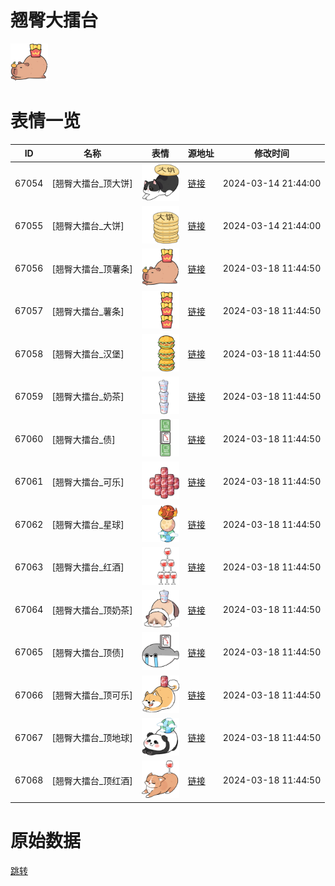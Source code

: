 # 翘臀大擂台

<img src="./cover.png" height="60" alt="cover" />

# 表情一览

|ID|名称|表情|源地址|修改时间|
|----|----|----|----|----|
|67054|[翘臀大擂台_顶大饼]|<img src="./pic/067054_%5B翘臀大擂台_顶大饼%5D.png" height="60" alt="顶大饼"/>|[链接](https://i0.hdslb.com/bfs/garb/77563f728e0b18127afcff740c1c911c1f337e7c.png)|2024-03-14 21:44:00|
|67055|[翘臀大擂台_大饼]|<img src="./pic/067055_%5B翘臀大擂台_大饼%5D.png" height="60" alt="大饼"/>|[链接](https://i0.hdslb.com/bfs/garb/29d3a4dfed2c670d0ea397c48a51f5f0d8ebd0cc.png)|2024-03-14 21:44:00|
|67056|[翘臀大擂台_顶薯条]|<img src="./pic/067056_%5B翘臀大擂台_顶薯条%5D.png" height="60" alt="顶薯条"/>|[链接](https://i0.hdslb.com/bfs/garb/0c280a6be98dc9250182e9ecf7e5714c0fddd98e.png)|2024-03-18 11:44:50|
|67057|[翘臀大擂台_薯条]|<img src="./pic/067057_%5B翘臀大擂台_薯条%5D.png" height="60" alt="薯条"/>|[链接](https://i0.hdslb.com/bfs/garb/87eed1ef300f3c0a90bd0911fd9a9d297cb1fdd4.png)|2024-03-18 11:44:50|
|67058|[翘臀大擂台_汉堡]|<img src="./pic/067058_%5B翘臀大擂台_汉堡%5D.png" height="60" alt="汉堡"/>|[链接](https://i0.hdslb.com/bfs/garb/452a26227e6ca54b754ce04e46220e44773919f2.png)|2024-03-18 11:44:50|
|67059|[翘臀大擂台_奶茶]|<img src="./pic/067059_%5B翘臀大擂台_奶茶%5D.png" height="60" alt="奶茶"/>|[链接](https://i0.hdslb.com/bfs/garb/14f113e385334d1bb4bf6d7cb22eb8de390fb484.png)|2024-03-18 11:44:50|
|67060|[翘臀大擂台_债]|<img src="./pic/067060_%5B翘臀大擂台_债%5D.png" height="60" alt="债"/>|[链接](https://i0.hdslb.com/bfs/garb/9e55032943248d2f3c7105211facdb56cf505e93.png)|2024-03-18 11:44:50|
|67061|[翘臀大擂台_可乐]|<img src="./pic/067061_%5B翘臀大擂台_可乐%5D.png" height="60" alt="可乐"/>|[链接](https://i0.hdslb.com/bfs/garb/e5dfb78197393591f2c5f9b8cf1a295af557520d.png)|2024-03-18 11:44:50|
|67062|[翘臀大擂台_星球]|<img src="./pic/067062_%5B翘臀大擂台_星球%5D.png" height="60" alt="星球"/>|[链接](https://i0.hdslb.com/bfs/garb/2d80a38a28e2b92c7022d2539ecd48ead0f4e1ef.png)|2024-03-18 11:44:50|
|67063|[翘臀大擂台_红酒]|<img src="./pic/067063_%5B翘臀大擂台_红酒%5D.png" height="60" alt="红酒"/>|[链接](https://i0.hdslb.com/bfs/garb/68ce27dddb8fcf40c671232a5a97dc8c99e1c79d.png)|2024-03-18 11:44:50|
|67064|[翘臀大擂台_顶奶茶]|<img src="./pic/067064_%5B翘臀大擂台_顶奶茶%5D.png" height="60" alt="顶奶茶"/>|[链接](https://i0.hdslb.com/bfs/garb/222285b340ee6d1d243aec900d77d524ad4b1976.png)|2024-03-18 11:44:50|
|67065|[翘臀大擂台_顶债]|<img src="./pic/067065_%5B翘臀大擂台_顶债%5D.png" height="60" alt="顶债"/>|[链接](https://i0.hdslb.com/bfs/garb/81066c10c1e09c3d4b59b78bb7ca4eb18bc7d151.png)|2024-03-18 11:44:50|
|67066|[翘臀大擂台_顶可乐]|<img src="./pic/067066_%5B翘臀大擂台_顶可乐%5D.png" height="60" alt="顶可乐"/>|[链接](https://i0.hdslb.com/bfs/garb/32532f7c977fa15908b1a5dfd48dd9d174f0ccbf.png)|2024-03-18 11:44:50|
|67067|[翘臀大擂台_顶地球]|<img src="./pic/067067_%5B翘臀大擂台_顶地球%5D.png" height="60" alt="顶地球"/>|[链接](https://i0.hdslb.com/bfs/garb/bb1994079125133f8415e8d505d0114cfbf52258.png)|2024-03-18 11:44:50|
|67068|[翘臀大擂台_顶红酒]|<img src="./pic/067068_%5B翘臀大擂台_顶红酒%5D.png" height="60" alt="顶红酒"/>|[链接](https://i0.hdslb.com/bfs/garb/2ebf86fe397d85d15b9b67071f9a1b43de16005f.png)|2024-03-18 11:44:50|

# 原始数据

[跳转](./raw.json)

